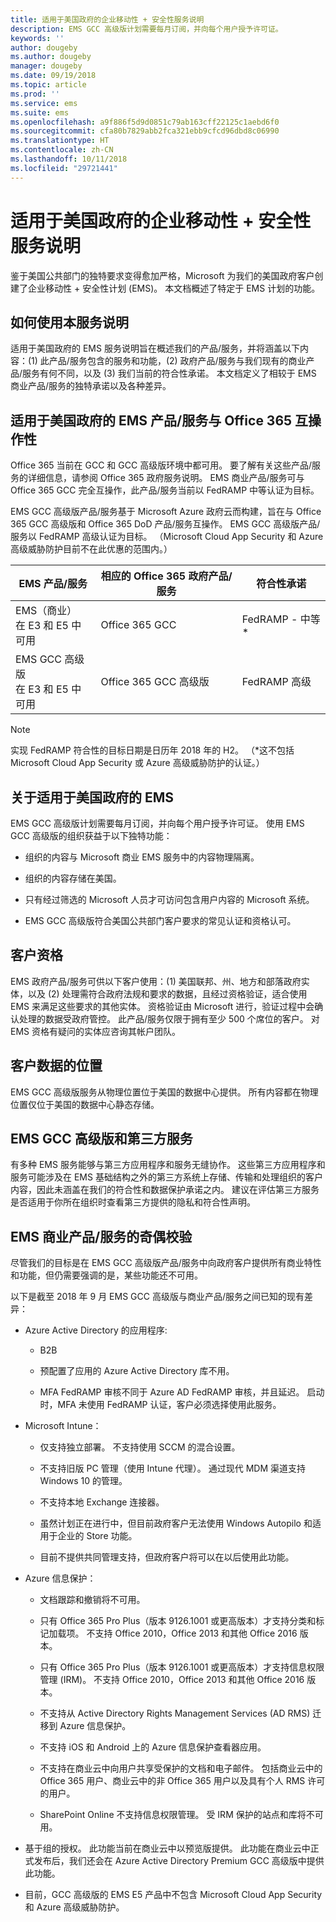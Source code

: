 ```yaml
---
title: 适用于美国政府的企业移动性 + 安全性服务说明
description: EMS GCC 高级版计划需要每月订阅，并向每个用户授予许可证。
keywords: ''
author: dougeby
ms.author: dougeby
manager: dougeby
ms.date: 09/19/2018
ms.topic: article
ms.prod: ''
ms.service: ems
ms.suite: ems
ms.openlocfilehash: a9f886f5d9d0851c79ab163cff22125c1aebd6f0
ms.sourcegitcommit: cfa80b7829abb2fca321ebb9cfcd96dbd8c06990
ms.translationtype: HT
ms.contentlocale: zh-CN
ms.lasthandoff: 10/11/2018
ms.locfileid: "29721441"
---
```

# <a name="enterprise-mobility--security-for-us-government-service-description"></a>适用于美国政府的企业移动性 + 安全性服务说明 
鉴于美国公共部门的独特要求变得愈加严格，Microsoft 为我们的美国政府客户创建了企业移动性 + 安全性计划 (EMS)。 本文档概述了特定于 EMS 计划的功能。  

## <a name="how-to-use-this-service-description"></a>如何使用本服务说明 
适用于美国政府的 EMS 服务说明旨在概述我们的产品/服务，并将涵盖以下内容：(1) 此产品/服务包含的服务和功能，(2) 政府产品/服务与我们现有的商业产品/服务有何不同，以及 (3) 我们当前的符合性承诺。 本文档定义了相较于 EMS 商业产品/服务的独特承诺以及各种差异。  

## <a name="ems-offers-for-us-government-and-office-365-interoperability"></a>适用于美国政府的 EMS 产品/服务与 Office 365 互操作性 
Office 365 当前在 GCC 和 GCC 高级版环境中都可用。 要了解有关这些产品/服务的详细信息，请参阅 Office 365 政府服务说明。 EMS 商业产品/服务可与 Office 365 GCC 完全互操作，此产品/服务当前以 FedRAMP 中等认证为目标。 

EMS GCC 高级版产品/服务基于 Microsoft Azure 政府云而构建，旨在与 Office 365 GCC 高级版和 Office 365 DoD 产品/服务互操作。 EMS GCC 高级版产品/服务以 FedRAMP 高级认证为目标。 （Microsoft Cloud App Security 和 Azure 高级威胁防护目前不在此优惠的范围内。）

|EMS 产品/服务|相应的 Office 365 政府产品/服务|符合性承诺|
|-----------|-----------|-----------|
|EMS（商业）</br>在 E3 和 E5 中可用|Office 365 GCC|FedRAMP - 中等*|
|EMS GCC 高级版</br>在 E3 和 E5 中可用|Office 365 GCC 高级版|FedRAMP 高级| 

> [!Note]    
> 实现 FedRAMP 符合性的目标日期是日历年 2018 年的 H2。 （*这不包括 Microsoft Cloud App Security 或 Azure 高级威胁防护的认证。）

## <a name="about-ems-for-us-government"></a>关于适用于美国政府的 EMS 
EMS GCC 高级版计划需要每月订阅，并向每个用户授予许可证。 使用 EMS GCC 高级版的组织获益于以下独特功能：  

- 组织的内容与 Microsoft 商业 EMS 服务中的内容物理隔离。 

- 组织的内容存储在美国。 

- 只有经过筛选的 Microsoft 人员才可访问包含用户内容的 Microsoft 系统。 

- EMS GCC 高级版符合美国公共部门客户要求的常见认证和资格认可。 

## <a name="customer-eligibility"></a>客户资格 
EMS 政府产品/服务可供以下客户使用：(1) 美国联邦、州、地方和部落政府实体，以及 (2) 处理需符合政府法规和要求的数据，且经过资格验证，适合使用 EMS 来满足这些要求的其他实体。 资格验证由 Microsoft 进行，验证过程中会确认处理的数据受政府管控。 此产品/服务仅限于拥有至少 500 个席位的客户。 对 EMS 资格有疑问的实体应咨询其帐户团队。  

## <a name="location-of-customer-data"></a>客户数据的位置 
EMS GCC 高级版服务从物理位置位于美国的数据中心提供。 所有内容都在物理位置仅位于美国的数据中心静态存储。  

## <a name="ems-gcc-high-and-third-party-services"></a>EMS GCC 高级版和第三方服务 
有多种 EMS 服务能够与第三方应用程序和服务无缝协作。 这些第三方应用程序和服务可能涉及在 EMS 基础结构之外的第三方系统上存储、传输和处理组织的客户内容，因此未涵盖在我们的符合性和数据保护承诺之内。 建议在评估第三方服务是否适用于你所在组织时查看第三方提供的隐私和符合性声明。  

## <a name="parity-with-ems-commercial-offerings"></a>EMS 商业产品/服务的奇偶校验 
尽管我们的目标是在 EMS GCC 高级版产品/服务中向政府客户提供所有商业特性和功能，但仍需要强调的是，某些功能还不可用。  
    
以下是截至 2018 年 9 月 EMS GCC 高级版与商业产品/服务之间已知的现有差异：  

- Azure Active Directory 的应用程序:

  - B2B

  - 预配置了应用的 Azure Active Directory 库不用。 

  - MFA FedRAMP 审核不同于 Azure AD FedRAMP 审核，并且延迟。 启动时，MFA 未使用 FedRAMP 认证，客户必须选择使用此服务。 

- Microsoft Intune：

  - 仅支持独立部署。 不支持使用 SCCM 的混合设置。

  - 不支持旧版 PC 管理（使用 Intune 代理）。 通过现代 MDM 渠道支持 Windows 10 的管理。

  - 不支持本地 Exchange 连接器。

  - 虽然计划正在进行中，但目前政府客户无法使用 Windows Autopilo 和适用于企业的 Store 功能。

  - 目前不提供共同管理支持，但政府客户将可以在以后使用此功能。


- Azure 信息保护：

  - 文档跟踪和撤销将不可用。

  - 只有 Office 365 Pro Plus（版本 9126.1001 或更高版本）才支持分类和标记加载项。 不支持 Office 2010，Office 2013 和其他 Office 2016 版本。

  - 只有 Office 365 Pro Plus（版本 9126.1001 或更高版本）才支持信息权限管理 (IRM)。 不支持 Office 2010，Office 2013 和其他 Office 2016 版本。

  - 不支持从 Active Directory Rights Management Services (AD RMS) 迁移到 Azure 信息保护。

  - 不支持 iOS 和 Android 上的 Azure 信息保护查看器应用。

  - 不支持在商业云中向用户共享受保护的文档和电子邮件。 包括商业云中的 Office 365 用户、商业云中的非 Office 365 用户以及具有个人 RMS 许可的用户。

  - SharePoint Online 不支持信息权限管理。 受 IRM 保护的站点和库将不可用。 

- 基于组的授权。 此功能当前在商业云中以预览版提供。 此功能在商业云中正式发布后，我们还会在 Azure Active Directory Premium GCC 高级版中提供此功能。

- 目前，GCC 高级版的 EMS E5 产品中不包含 Microsoft Cloud App Security 和 Azure 高级威胁防护。
